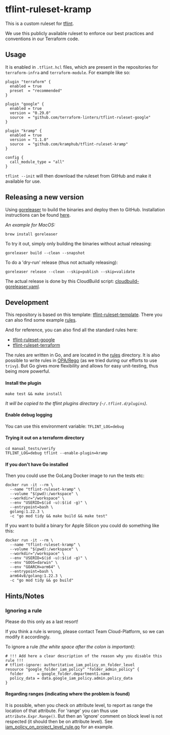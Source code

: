 # tflint-ruleset-kramp

This is a custom ruleset for [tflint](https://github.com/terraform-linters/tflint).

We use this publicly available ruleset to enforce our best practices and conventions in our Terraform code.

## Usage

It is enabled in `.tflint.hcl` files, which are present in the repositories for `terraform-infra` and `terraform-module`.
For example like so:

```hcl
plugin "terraform" {
  enabled = true
  preset  = "recommended"
}

plugin "google" {
  enabled = true
  version = "0.29.0"
  source  = "github.com/terraform-linters/tflint-ruleset-google"
}

plugin "kramp" {
  enabled = true
  version = "1.1.0"
  source  = "github.com/kramphub/tflint-ruleset-kramp"
}

config {
  call_module_type = "all"
}
```

`tflint --init` will then download the ruleset from GitHub and make it available for use.

## Releasing a new version

Using [goreleaser](https://goreleaser.com/) to build the binaries and deploy then to GitHub.
Installation instructions can be found [here](https://goreleaser.com/install/).

_An example for MacOS:_
```shell
brew install goreleaser
```

To try it out, simply only building the binaries without actual releasing:
```shell
goreleaser build --clean --snapshot
```

To do a 'dry-run' release (thus not actually releasing):
```shell
goreleaser release --clean --skip=publish --skip=validate
```

The actual release is done by this CloudBuild script: [cloudbuild-goreleaser.yaml](cloudbuild-goreleases.yaml).

## Development

This repository is based on this template: [tflint-ruleset-template](https://github.com/terraform-linters/tflint-ruleset-template).
There you can also find some example [rules](https://github.com/terraform-linters/tflint-ruleset-template/tree/main/rules).

And for reference, you can also find all the standard rules here:
- [tflint-ruleset-google](https://github.com/terraform-linters/tflint-ruleset-google/tree/master/rules)
- [tflint-ruleset-terraform](https://github.com/terraform-linters/tflint-ruleset-terraform/tree/main/rules)

The rules are written in Go, and are located in the [rules](rules) directory.
It is also possible to write rules in [OPA/Rego](https://github.com/terraform-linters/tflint-ruleset-opa) (as we tried during our efforts to use `trivy`). 
But Go gives more flexibility and allows for easy unit-testing, thus being more powerful.

#### Install the plugin

```shell
make test && make install
```

_It will be copied to the tflint plugins directory (`~/.tflint.d/plugins`)._

#### Enable debug logging

You can use this environment variable: `TFLINT_LOG=debug`

#### Trying it out on a terraform directory

```shell
cd manual_tests/verify
TFLINT_LOG=debug tflint --enable-plugin=kramp
```

#### If you don't have Go installed

Then you could use the GoLang Docker image to run the tests etc:

```shell
docker run -it --rm \
  --name "tflint-ruleset-kramp" \
  --volume "$(pwd):/workspace" \
  --workdir="/workspace" \
  --env "USERID=$(id -u):$(id -g)" \
  --entrypoint=bash \
  golang:1.22.3 \
  -c "go mod tidy && make build && make test"
```

If you want to build a binary for Apple Silicon you could do something like this:

```shell
docker run -it --rm \
  --name "tflint-ruleset-kramp" \
  --volume "$(pwd):/workspace" \
  --workdir="/workspace" \
  --env "USERID=$(id -u):$(id -g)" \
  --env "GOOS=darwin" \
  --env "GOARCH=arm64" \
  --entrypoint=bash \
  arm64v8/golang:1.22.3 \
  -c "go mod tidy && go build"
```

## Hints/Notes

### Ignoring a rule

Please do this only as a last resort! 

If you think a rule is wrong, please contact Team Cloud-Platform, so we can modify it accordingly.

To ignore a rule _(the white space after the colon is important)_:

```hcl
# !!! Add here a clear description of the reason why you disable this rule !!!
# tflint-ignore: authoritative_iam_policy_on_folder_level
resource "google_folder_iam_policy" "folder_admin_policy" {
  folder      = google_folder.department1.name
  policy_data = data.google_iam_policy.admin.policy_data
}
```

#### Regarding ranges (indicating where the problem is found)

It is possible, when you check on attribute level, to report as range the location of that attribute.
For 'range' you can thus use `attribute.Expr.Range()`. 
But then an 'ignore' comment on block level is not respected (it should then be on attribute level).
See [iam_policy_on_project_level_rule.go](rules/iam_policy_on_project_level_rule.go) for an example.
